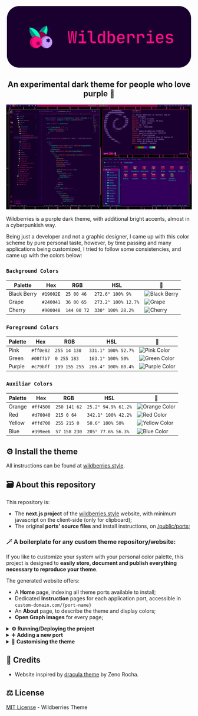 <div align="center">
<img src="./public/img/ui/wb_brand.svg" alt="Wildberries" width="500px">
<h2>An experimental dark theme for people who love purple 🍒</h2>
</div>

<div align="center">
<img src="./public/img/screenshot.jpg" alt="Wildberries">
</div>

Wildberries is a purple dark theme, with additional
bright accents, almost in a cyberpunkish way.

Being just a developer and not a graphic designer, I came up with this
color scheme by pure personal taste, however, by time passing and many
applications being customized, I tried to follow some consistencies, and came up with the colors below:

### `Background Colors`

| Palette     | Hex       | RGB         | HSL                 | 🎨                                                                  |
| ----------- | --------- | ----------- | ------------------- | ------------------------------------------------------------------- |
| Black Berry | `#19002E` | `25 00 46`  | `272.6° 100% 9%`    | ![Black Berry](https://via.placeholder.com/20/19002E/19002E?text=+) |
| Grape       | `#240041` | `36 00 65`  | `273.2° 100% 12.7%` | ![Grape](https://via.placeholder.com/20/240041/240041?text=+)       |
| Cherry      | `#900048` | `144 00 72` | `330° 100% 28.2%`   | ![Cherry](https://via.placeholder.com/20/900048/900048?text=+)      |

### `Foreground Colors`

| Palette | Hex       | RGB           | HSL                 | 🎨                                                                   |
| ------- | --------- | ------------- | ------------------- | -------------------------------------------------------------------- |
| Pink    | `#ff0e82` | `255 14 130`  | `331.1° 100% 52.7%` | ![Pink Color](https://via.placeholder.com/20/ff0e82/ff0e82?text=+)   |
| Green   | `#00ffb7` | `0 255 183`   | `163.1° 100% 50%`   | ![Green Color](https://via.placeholder.com/20/00ffb7/00ffb7?text=+)  |
| Purple  | `#c79bff` | `199 155 255` | `266.4° 100% 80.4%` | ![Purple Color](https://via.placeholder.com/20/c79bff/c79bff?text=+) |

### `Auxiliar Colors`

| Palette | Hex       | RGB          | HSL                 | 🎨                                                                   |
| ------- | --------- | ------------ | ------------------- | -------------------------------------------------------------------- |
| Orange  | `#ff4500` | `250 141 62` | `25.2° 94.9% 61.2%` | ![Orange Color](https://via.placeholder.com/20/fa8d3e/fa8d3e?text=+) |
| Red     | `#d70040` | `215 0 64`   | `342.1° 100% 42.2%` | ![Red Color](https://via.placeholder.com/20/d70040/d70040?text=+)    |
| Yellow  | `#ffd700` | `255 215 0`  | `50.6° 100% 50%`    | ![Yellow Color](https://via.placeholder.com/20/ffd700/ffd700?text=+) |
| Blue    | `#399ee6` | `57 158 230` | `205° 77.6% 56.3%`  | ![Blue Color](https://via.placeholder.com/20/399ee6/399ee6?text=+)   |

  <!-- alternative for purple: #a470d8 -->
  <!-- Another interesting purple: #ac4ea4 -->

## ⚙️ Install the theme

All instructions can be found at [wildberries.style](https://wildberries.style/).

## 🗃️ About this repository

This repository is:

- The **next.js project** of the [wildberries.style](https://wildberries.style/) website, with minimum javascript on the client-side (only for clipboard);
- The original **ports' source files** and install instructions, on [/public/ports](https://github.com/gbgabo/wildberries/tree/main/ports);

### 🪄 A boilerplate for any custom theme repository/website:

If you like to customize your system with your personal color palette, this project is designed to **easily store, document and publish everything necessary to reproduce your theme**.

The generated website offers:

- A **Home** page, indexing all theme ports available to install;
- Dedicated **Instruction** pages for each application port, accessible in `custom-domain.com/{port-name}`
- An **About** page, to describe the theme and display colors;
- **Open Graph images** for every page;

<details>
<summary><b>⚙️ Running/Deploying the project</b></summary>

**Running**

First, run the Next.js development server:

```bash
yarn dev
```

And open [http://localhost:3000](http://localhost:3000) with your browser to see the result.

**Building the project**

```bash
yarn build
```

To learn more, take a look at the [Next.js Documentation](https://nextjs.org/docs)

</details>

<details>
<summary>➕ <b>Adding a new port</b></summary>
<br>
All ports are located on `public/ports`, each one is contained within a directory named by the port's application name, like `vim`, `chrome`, `slack`, etc...

A port directory is expected to have three main files:

```
public/ports
        ├── doom-emacs
        │   ├── install.md
        │   ├── screenshots
        │   │   ├── image.png
        │   │   └── image2.png
        │   └── assets
        │       ├── windows.zip
        │       └── linux.conf
        ├── chrome
        │   └── ...
        ├── slack
        │   └── ...
        └── ...
```

- A **install.md** file, containing instruction steps to install the theme for that application, you can write anything necessary to guide in the instalation process. A header with the port formal `title` and `platform` suported is expected:

  ```md
  ---
  title: Doom Emacs
  platform: ["linux", "windows"]
  ---

  1. step one
  2. step two
  ```

- A **screenshots folder**, to store the images to be displayed in the port instruction page

- **Installation assets**, in the case it's needed to install the port. All assets need to be stored in an "assets" folder. If the assets need to be contained within a dedicated folder name, zip it to be listed as one file. For each file, a download button is created on the port page.
</details>

<details>
<summary>🎨 <b>Customising the theme</b></summary>

On `styles/globals.css`, the `:root` selector contains all the color variables the website is based on:

```css
:root {
  --black-berry: #19002e;
  --grape: #240041;
  --cherry: #900048;
  --purple: #c79bff;
  --red: #d70040;
  --pink: #ff0e82;
  --green: #00ffb7;
  --orange: #ff4500;
  --yellow: #ffd700;
  --blue: #399ee6;

  --background-dark: var(--grape);
  --background-darker: var(--black-berry);
  --foreground: var(--pink);
  --secondary-foreground: var(--purple);

  --element-background: var(--cherry);
  --element-foreground: var(--green);
}
```

</details>

## 🌟 Credits

- Website inspired by [dracula theme](http://draculatheme.com/) by Zeno Rocha.

## ⚖️ License

[MIT License](./LICENSE) - Wildberries Theme
